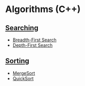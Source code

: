# Algorithms (C++)

## [Searching](searching)
  * [Breadth-First Search](searching/bfs.cpp)
  * [Depth-First Search](searching/dfs.cpp)

## [Sorting](sorting)
  * [MergeSort](sorting/mergesort.cpp)
  * [QuickSort](sorting/quicksort.cpp)
